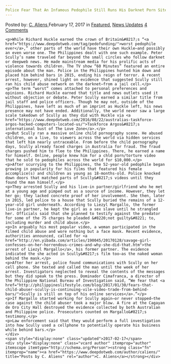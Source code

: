```yaml
---
Police Fear That An Infamous Pedophile Still Runs His Darknet Porn Site From Behind Bars"
---
```

<article class="post-listing post-18163 post type-post status-publish format-standard has-post-thumbnail hentry 
    <div class="post-inner">
        <span>Posted by: <a href="https://www.deepdotweb.com/author/caliens/" title="">C. Aliens </a></span>
    <span>February 17, 2017</span>
    <span>in <a href="https://www.deepdotweb.com/category/deepdot-news/" rel="category tag">Featured</a>, <a href="https://www.deepdotweb.com/category/news-updates/" rel="category tag">News Updates</a></span>
    <span><a href="https://www.deepdotweb.com/2017/02/17/police-fear-that-an-infamous-pedophile-still-runs-his-darknet-porn-site/#comments">4 Comments</a></span>
    </p>
    <div class="clear"></div>
    
    <p>While Richard Huckle earned the crown of Britain&#8217;s “<a href="https://www.deepdotweb.com/tag/pedofunding/">worst pedophile ever</a>,” other parts of the world have their own Huckle—and possibly an even worse one. The Philippines dealt with one such example. Peter Scully’s name traveled far beyond the small circles who follow darknet or deepweb news. He made mainstream media for his prolific acts of violence towards children. The TV show “60 Minutes” featured an entire episode about the man. Police in the Philippines hunted him down and placed him behind bars in 2015, ending his reign of terror. A recent arrest, however, shined light on evidence that suggested Scully still ran his child abuse network on the darknet—from a jail cell.</p>
    <p>The term “worst” comes attached to personal preferences and opinions. Richard Huckle earned that title and news outlets used it without objection or debate. Peter Scully earned a similar title from jail staff and police officers. Though he may not, outside of the Philippines, have left as much of an imprint as Huckle left, his news presence may not have ended. Additionally, the world never saw a large scale takedown of Scully as they did with Huckle via <a href="https://www.deepdotweb.com/2016/08/22/australias-taskforce-argos-hacked-computers-located-us/">Taskforce Argos&#8217;s international bust of The Love Zone</a>.</p>
    <p>But Scully ran a massive online child pornography scene. He abused children, on a live, to viewers across the world via hidden services that left him nearly untraceable. From before the child pornography days, Scully already faced charges in Australia for fraud. The fraud charges pushed him to flee to the Philippines. There, he earned a name for himself. Online, people knew him for a chld porn/torture video that he sold to pedophiles across the world for $10,000.</p>
    <p>After scurrying to the Philippines, the 52-year-old pedophile began growing in popularity for his films that featured his female accomplice(s) and children as young as 18-months-old. Police knocked down doors that matched parts of Scully&#8217;s videos until they found the man himself.</p>
    <p>They arrested Scully and his live-in partner/girlfriend who he met at a young age and pimped out as a source of income. However, they let her go; they lacked concrete proof of her involvement. She then, later in 2015, led police to a house that Scully buried the remains of a 12-year-old girl underneath. According to Liezyl Margallo, the former live-in partner, he kept the girl as a sex slave until he strangled her. Officials said that she planned to testify against the predator for some of the 75 charges he pleaded &#8220;not guilty&#8221; to, including murder and child abuse.</p>
    <p>In arguably his most popular video, a woman participated in the filmed child abuse and wore nothing but a face mask. Recent evidence, authorities announced, called for <a href="http://en.yibada.com/articles/190045/20170128/savage-girl-confesses-on-her-horrendous-crimes-and-why-she-did-that.htm">the arrest of Liezyl Margallo</a>, his former partner. The evidence indicated the she acted in Scully&#8217;s film too—as the naked woman behind the mask.</p>
    <p>After her arrest, police found communications with Scully on her cell phone. She texted and called the man until the week of her arrest. Investigators neglected to reveal the contents of the messages but they did speak to the press. Dominador Cimafranca, a director of the Philippine National Bureau of Investigation said, “We fear that <a href="http://philippineslifestyle.com/blog/2017/01/30/fears-that-child-abuser-scully-is-continuing-vile-video-trade-from-behind-bars/">Scully is still on top of his online services</a>.”</p>
    <p>If Margallo started working for Scully again—or never stopped—the case against the child abuser took a major blow. A fire at the Cagayan de Oro City Hall destroyed the evidence collected by both Australian and Philippine police. Prosecutors counted on Margallo&#8217;s testimony.</p>
    <p>Law enforcement said that they would perform a full investigation into how Scully used a cellphone to potentially operate his business while behind bars.</p>
    </div>
    <span style="display:none" class="updated">2017-02-17</span>
    <div style="display:none" class="vcard author" itemprop="author" itemscope itemtype="http://schema.org/Person"><strong class="fn" itemprop="name"><a href="https://www.deepdotweb.com/author/caliens/" title="Posts by C. Aliens" rel="author">C. Aliens</a></strong></div>
    
